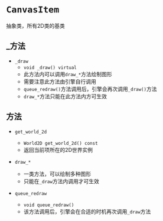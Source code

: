 # `CanvasItem`

抽象类，所有2D类的基类

## _方法

* `_draw`
  * `void _draw() virtual`
  * 此方法内可以调用`draw_*`方法绘制图形
  * 需要注意此方法由引擎自行调用
  * `queue_redraw()`方法调用后，引擎会再次调用`_draw()`方法
  * `draw_*`方法只能在此方法内方可生效

## 方法

* `get_world_2d`
  * `World2D get_world_2d() const`
  * 返回当前项所在的2D世界实例

* `draw_*`
  * 一类方法，可以绘制多种图形
  * 只能在`_draw`方法内调用才可生效
* `queue_redraw`
  * `void queue_redraw()`
  * 该方法调用后，引擎会在合适的时机再次调用`_draw`方法